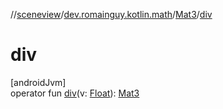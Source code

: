 //[sceneview](../../../index.md)/[dev.romainguy.kotlin.math](../index.md)/[Mat3](index.md)/[div](div.md)

# div

[androidJvm]\
operator fun [div](div.md)(v: [Float](https://kotlinlang.org/api/latest/jvm/stdlib/kotlin/-float/index.html)): [Mat3](index.md)
